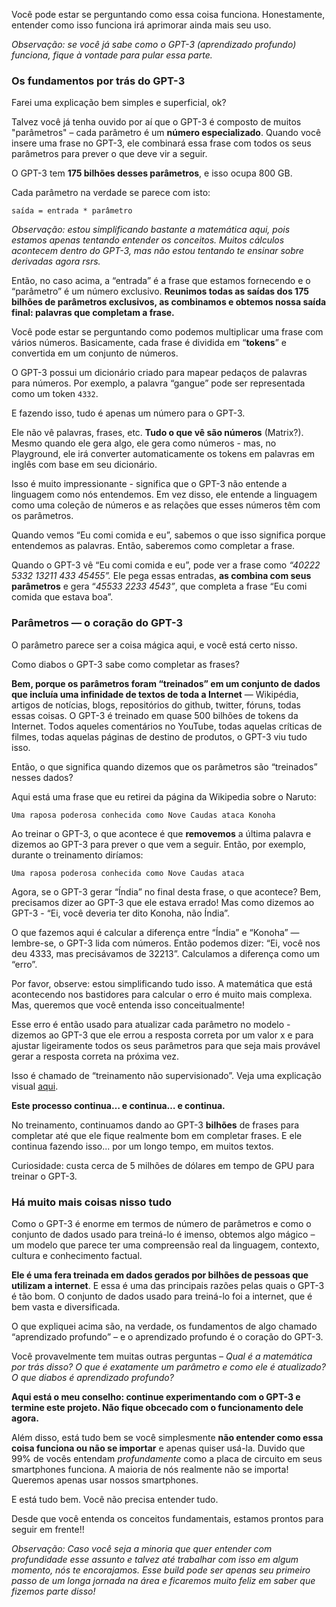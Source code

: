 
Você pode estar se perguntando como essa coisa funciona. Honestamente, entender como isso funciona irá aprimorar ainda mais seu uso.

*Observação: se você já sabe como o GPT-3 (aprendizado profundo) funciona, fique à vontade para pular essa parte.*

### Os fundamentos por trás do GPT-3

Farei uma explicação bem simples e superficial, ok?

Talvez você já tenha ouvido por aí que o GPT-3 é composto de muitos "parâmetros" – cada parâmetro é um **número especializado**. Quando você insere uma frase no GPT-3, ele combinará essa frase com todos os seus parâmetros para prever o que deve vir a seguir.

O GPT-3 tem **175 bilhões desses parâmetros**, e isso ocupa 800 GB.

Cada parâmetro na verdade se parece com isto:


```
saída = entrada * parâmetro
```

*Observação: estou simplificando bastante a matemática aqui, pois estamos apenas tentando entender os conceitos. Muitos cálculos acontecem dentro do GPT-3, mas não estou tentando te ensinar sobre derivadas agora rsrs.*

Então, no caso acima, a “entrada” é a frase que estamos fornecendo e o “parâmetro” é um número exclusivo. **Reunimos todas as saídas dos 175 bilhões de parâmetros exclusivos, as combinamos e obtemos nossa saída final: palavras que completam a frase.**

Você pode estar se perguntando como podemos multiplicar uma frase com vários números. Basicamente, cada frase é dividida em “**tokens**” e convertida em um conjunto de números.

O GPT-3 possui um dicionário criado para mapear pedaços de palavras para números. Por exemplo, a palavra “gangue” pode ser representada como um token `4332`.

E fazendo isso, tudo é apenas um número para o GPT-3.

Ele não vê palavras, frases, etc. **Tudo o que vê são números** (Matrix?). Mesmo quando ele gera algo, ele gera como números - mas, no Playground, ele irá converter automaticamente os tokens em palavras em inglês com base em seu dicionário.

Isso é muito impressionante - significa que o GPT-3 não entende a linguagem como nós entendemos. Em vez disso, ele entende a linguagem como uma coleção de números e as relações que esses números têm com os parâmetros.

Quando vemos “Eu comi comida e eu”, sabemos o que isso significa porque entendemos as palavras. Então, saberemos como completar a frase.

Quando o GPT-3 vê “Eu comi comida e eu”, pode ver a frase como *“40222 5332 13211 433 45455”.* Ele pega essas entradas, **as combina com seus parâmetros** e gera “*45533 2233 4543”*, que completa a frase “Eu comi comida que estava boa”.

### Parâmetros — o coração do GPT-3

O parâmetro parece ser a coisa mágica aqui, e você está certo nisso.

Como diabos o GPT-3 sabe como completar as frases?

**Bem, porque os parâmetros foram “treinados” em um conjunto de dados que incluía uma infinidade de textos de toda a Internet** — Wikipédia, artigos de notícias, blogs, repositórios do github, twitter, fóruns, todas essas coisas. O GPT-3 é treinado em quase 500 bilhões de tokens da Internet. Todos aqueles comentários no YouTube, todas aquelas críticas de filmes, todas aquelas páginas de destino de produtos, o GPT-3 viu tudo isso.

Então, o que significa quando dizemos que os parâmetros são “treinados” nesses dados?

Aqui está uma frase que eu retirei da página da Wikipedia sobre o Naruto:

```
Uma raposa poderosa conhecida como Nove Caudas ataca Konoha
```

Ao treinar o GPT-3, o que acontece é que **removemos** a última palavra e dizemos ao GPT-3 para prever o que vem a seguir. Então, por exemplo, durante o treinamento diríamos:

```
Uma raposa poderosa conhecida como Nove Caudas ataca
```

Agora, se o GPT-3 gerar “Índia” no final desta frase, o que acontece? Bem, precisamos dizer ao GPT-3 que ele estava errado! Mas como dizemos ao GPT-3 - “Ei, você deveria ter dito Konoha, não Índia”.

O que fazemos aqui é calcular a diferença entre “Índia” e “Konoha” — lembre-se, o GPT-3 lida com números. Então podemos dizer: “Ei, você nos deu 4333, mas precisávamos de 32213”. Calculamos a diferença como um “erro”.

Por favor, observe: estou simplificando tudo isso. A matemática que está acontecendo nos bastidores para calcular o erro é muito mais complexa. Mas, queremos que você entenda isso conceitualmente!

Esse erro é então usado para atualizar cada parâmetro no modelo - dizemos ao GPT-3 que ele errou a resposta correta por um valor x e para ajustar ligeiramente todos os seus parâmetros para que seja mais provável gerar a resposta correta na próxima vez.

Isso é chamado de “treinamento não supervisionado”. Veja uma explicação visual [aqui](https://jalammar.github.io/images/gpt3/03-gpt3-training-step-back-prop.gif).

**Este processo continua… e continua… e continua.**

No treinamento, continuamos dando ao GPT-3 **bilhões** de frases para completar até que ele fique realmente bom em completar frases. E ele continua fazendo isso... por um longo tempo, em muitos textos. 

Curiosidade: custa cerca de 5 milhões de dólares em tempo de GPU para treinar o GPT-3.

### Há muito mais coisas nisso tudo

Como o GPT-3 é enorme em termos de número de parâmetros e como o conjunto de dados usado para treiná-lo é imenso, obtemos algo mágico – um modelo que parece ter uma compreensão real da linguagem, contexto, cultura e conhecimento factual.

**Ele é uma fera treinada em dados gerados por bilhões de pessoas que utilizam a internet**. E essa é uma das principais razões pelas quais o GPT-3 é tão bom. O conjunto de dados usado para treiná-lo foi a internet, que é bem vasta e diversificada.

O que expliquei acima são, na verdade, os fundamentos de algo chamado “aprendizado profundo” – e o aprendizado profundo é o coração do GPT-3.

Você provavelmente tem muitas outras perguntas – *Qual é a matemática por trás disso? O que é exatamente um parâmetro e como ele é atualizado? O que diabos é aprendizado profundo?*

**Aqui está o meu conselho: continue experimentando com o GPT-3 e termine este projeto. Não fique obcecado com o funcionamento dele agora.** 

Além disso, está tudo bem se você simplesmente **não entender como essa coisa funciona ou não se importar** e apenas quiser usá-la. Duvido que 99% de vocês entendam *profundamente* como a placa de circuito em seus smartphones funciona. A maioria de nós realmente não se importa! Queremos apenas usar nossos smartphones.

E está tudo bem. Você não precisa entender tudo.

Desde que você entenda os conceitos fundamentais, estamos prontos para seguir em frente!!

*Observação: Caso você seja a minoria que quer entender com profundidade esse assunto e talvez até trabalhar com isso em algum momento, nós te encorajamos. Esse build pode ser apenas seu primeiro passo de um longa jornada na área e ficaremos muito feliz em saber que fizemos parte disso!*